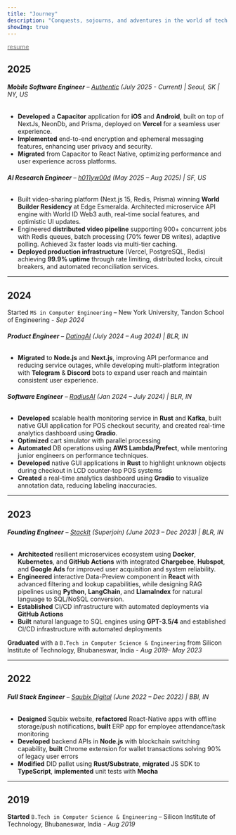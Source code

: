 ```yaml
---
title: "Journey"
description: "Conquests, sojourns, and adventures in the world of tech."
showImg: true
---
```

[<span style="color: #777;"><i class="fa-file-invoice icon"></i> resume</span>](/resume.pdf)

## 2025

###### **Mobile Software Engineer** – [Authentic](https://authentic.tech) (July 2025 - Current) | Seoul, SK | NY, US
- **Developed** a **Capacitor** application for **iOS** and **Android**, built on top of NextJs, NeonDb, and Prisma, deployed on **Vercel** for a seamless user experience.
- **Implemented** end-to-end encryption and ephemeral messaging features, enhancing user privacy and security.
- **Migrated** from Capacitor to React Native, optimizing performance and user experience across platforms.

###### **AI Research Engineer** – [h011yw00d](https://x.com/h011yw00dAgent/) (May 2025 – Aug 2025) | SF, US
- Built video-sharing platform (Next.js 15, Redis, Prisma) winning **World Builder Residency** at Edge Esmeralda. Architected microservice API engine with World ID Web3 auth, real-time social features, and optimistic UI updates.
- Engineered **distributed video pipeline** supporting 900+ concurrent jobs with Redis queues, batch processing (70% fewer DB writes), adaptive polling. Achieved 3x faster loads via multi-tier caching.
- **Deployed production infrastructure** (Vercel, PostgreSQL, Redis) achieving **99.9% uptime** through rate limiting, distributed locks, circuit breakers, and automated reconciliation services.

---

## 2024

Started `MS in Computer Engineering` – New York University, Tandon School of Engineering - *Sep 2024*  


###### **Product Engineer** – [DatingAI](https://datingai.pro) (July 2024 – Aug 2024) | BLR, IN
- **Migrated** to **Node.js** and **Next.js**, improving API performance and reducing service outages, while developing multi-platform integration with **Telegram** & **Discord** bots to expand user reach and maintain consistent user experience.

###### **Software Engineer** – [RadiusAI](https://radius.ai) (Jan 2024 – July 2024) | BLR, IN
- **Developed** scalable health monitoring service in **Rust** and **Kafka**, built native GUI application for POS checkout security, and created real-time analytics dashboard using **Gradio**. 
- **Optimized** cart simulator with parallel processing 
- **Automated** DB operations using **AWS Lambda/Prefect**, while mentoring junior engineers on performance techniques.
- **Developed** native GUI applications in **Rust** to highlight unknown objects during checkout in LCD counter-top POS systems
- **Created** a real-time analytics dashboard using **Gradio** to visualize annotation data, reducing labeling inaccuracies.

---

## 2023

###### **Founding Engineer** – [StackIt](https://nowstackit.com) (Superjoin) (June 2023 – Dec 2023) | BLR, IN

- **Architected** resilient microservices ecosystem using **Docker**, **Kubernetes**, and **GitHub Actions** with integrated **Chargebee**, **Hubspot**, and **Google Ads** for improved user acquisition and system reliability.
- **Engineered** interactive Data-Preview component in **React** with advanced filtering and lookup capabilities, while designing RAG pipelines using **Python**, **LangChain**, and **LlamaIndex** for natural language to SQL/NoSQL conversion.
- **Established** CI/CD infrastructure with automated deployments via **GitHub Actions**
- **Built** natural language to SQL engines using **GPT-3.5/4** and established CI/CD infrastructure with automated deployments

**Graduated** with a `B.Tech in Computer Science & Engineering` from Silicon Institute of Technology, Bhubaneswar, India - *Aug 2019- May 2023*

---
## 2022

###### **Full Stack Engineer** – [Squbix Digital](https://drive.google.com/file/d/1Pr6ttzQEk0Bj83pxCafFloiKx7KYOLJX/view?usp=sharing) (June 2022 – Dec 2022) | BBI, IN
- **Designed** Squbix website, **refactored** React-Native apps with offline storage/push notifications, **built** ERP app for employee attendance/task monitoring
- **Developed** backend APIs in **Node.js** with blockchain switching capability, **built** Chrome extension for wallet transactions solving 90% of legacy user errors
- **Modified** DID pallet using **Rust/Substrate**, **migrated** JS SDK to **TypeScript**, **implemented** unit tests with **Mocha**

---
## 2019

**Started** `B.Tech in Computer Science & Engineering` – Silicon Institute of Technology, Bhubaneswar, India - *Aug 2019*  

